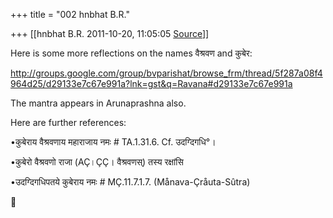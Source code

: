+++
title = "002 hnbhat B.R."

+++
[[hnbhat B.R.	2011-10-20, 11:05:05 [Source](https://groups.google.com/g/samskrita/c/LOIL4MXpDcg)]]



Here is some more reflections on the names वैश्रवण and कुबेर:

  

<http://groups.google.com/group/bvparishat/browse_frm/thread/5f287a08f4964d25/d29133e7c67e991a?lnk=gst&q=Ravana#d29133e7c67e991a>

  

  

The mantra appears in Arunaprashna also. 

  

Here are further references:

  

  

•कुबेराय वैश्रवणाय महाराजाय नमः # TA.1.31.6. Cf. उदग्दिगधि°।

•कुबेरो वैश्रवणो राजा (AÇ।ÇÇ। वैश्रवणस्) तस्य रक्षांसि

•उदग्दिगधिपतये कुबेराय नमः # MÇ.11.7.1.7. (Månava-Çråuta-Sûtra)



